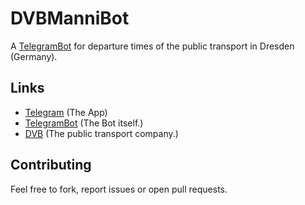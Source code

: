 # DVBManniBot

A [TelegramBot](https://t.me/DVBManniBot) for departure times of the public transport in Dresden (Germany).


## Links
- [Telegram](https://telegram.org/) (The App)
- [TelegramBot](https://t.me/DVBManniBot) (The Bot itself.)
- [DVB](https://www.dvb.de/) (The public transport company.)

## Contributing

Feel free to fork, report issues or open pull requests.
